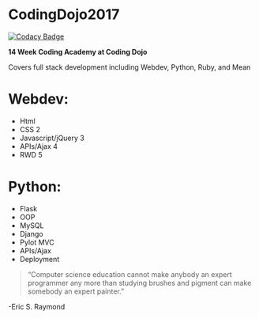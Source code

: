 # CodingDojo2017
[![Codacy Badge](https://api.codacy.com/project/badge/Grade/ca2210bf938244e2aedf67fde5c8fd90)](https://www.codacy.com/app/hermanj13/CodingDojo2017?utm_source=github.com&utm_medium=referral&utm_content=hermanj13/CodingDojo2017&utm_campaign=badger)

**14 Week Coding Academy at Coding Dojo**

Covers full stack development including Webdev, Python, Ruby, and Mean

# Webdev:

* Html
* CSS 2
* Javascript/jQuery 3
* APIs/Ajax 4
* RWD 5

# Python:

* Flask
* OOP
* MySQL
* Django
* Pylot MVC
* APIs/Ajax
* Deployment

> “Computer science education cannot make anybody an expert programmer any more than studying brushes and pigment can make somebody an expert painter.”

-Eric S. Raymond

